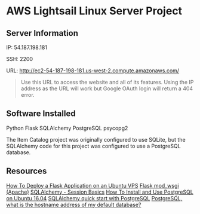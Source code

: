 # AWS Lightsail Linux Server Project

## Server Information
IP: 54.187.198.181

SSH: 2200

URL: http://ec2-54-187-198-181.us-west-2.compute.amazonaws.com/
> Use this URL to access the website and all of its features. Using the IP address as the URL will work but Google OAuth login will return a 404 error.

## Software Installed
Python
Flask
SQLAlchemy
PostgreSQL
psycopg2

The Item Catalog project was originally configured to use SQLite, but the SQLAlchemy code for this project was configured to use a PostgreSQL database.

## Resources

[How To Deploy a Flask Application on an Ubuntu VPS](https://www.digitalocean.com/community/tutorials/how-to-deploy-a-flask-application-on-an-ubuntu-vps)
[Flask mod_wsgi (Apache)](http://flask.pocoo.org/docs/0.12/deploying/mod_wsgi/)
[SQLAlchemy - Session Basics](http://docs.sqlalchemy.org/en/latest/orm/session_basics.html)
[How To Install and Use PostgreSQL on Ubuntu 16.04](https://www.digitalocean.com/community/tutorials/how-to-install-and-use-postgresql-on-ubuntu-16-04)
[SQLAlchemy quick start with PostgreSQL](https://suhas.org/sqlalchemy-tutorial/)
[PostgreSQL, what is the hostname address of my default database?](https://dba.stackexchange.com/questions/168793/postgresql-what-is-the-hostname-address-of-my-default-database)

